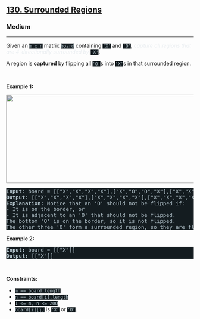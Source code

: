 <h2><a href="https://leetcode.com/problems/surrounded-regions/">130. Surrounded Regions</a></h2><h3>Medium</h3><hr><div><p>Given an <code style="background-color: rgb(20, 28, 32) !important; color: rgb(183, 198, 205) !important;">m x n</code> matrix <code style="background-color: rgb(20, 28, 32) !important; color: rgb(183, 198, 205) !important;">board</code> containing <code style="background-color: rgb(20, 28, 32) !important; color: rgb(183, 198, 205) !important;">'X'</code> and <code style="background-color: rgb(20, 28, 32) !important; color: rgb(183, 198, 205) !important;">'O'</code>, <em style="color: rgb(234, 238, 241) !important;">capture all regions that are 4-directionally&nbsp;surrounded by</em> <code style="background-color: rgb(20, 28, 32) !important; color: rgb(183, 198, 205) !important;">'X'</code>.</p>

<p>A region is <strong>captured</strong> by flipping all <code style="background-color: rgb(20, 28, 32) !important; color: rgb(183, 198, 205) !important;">'O'</code>s into <code style="background-color: rgb(20, 28, 32) !important; color: rgb(183, 198, 205) !important;">'X'</code>s in that surrounded region.</p>

<p>&nbsp;</p>
<p><strong class="example">Example 1:</strong></p>
<img alt="" src="https://assets.leetcode.com/uploads/2021/02/19/xogrid.jpg" style="width: 550px; height: 237px; filter: saturate(0.9) brightness(0.8);">
<pre style="background-color: rgb(20, 28, 32) !important; color: rgb(182, 198, 206) !important;"><strong>Input:</strong> board = [["X","X","X","X"],["X","O","O","X"],["X","X","O","X"],["X","O","X","X"]]
<strong>Output:</strong> [["X","X","X","X"],["X","X","X","X"],["X","X","X","X"],["X","O","X","X"]]
<strong>Explanation:</strong> Notice that an 'O' should not be flipped if:
- It is on the border, or
- It is adjacent to an 'O' that should not be flipped.
The bottom 'O' is on the border, so it is not flipped.
The other three 'O' form a surrounded region, so they are flipped.
</pre>

<p><strong class="example">Example 2:</strong></p>

<pre style="background-color: rgb(20, 28, 32) !important; color: rgb(182, 198, 206) !important;"><strong>Input:</strong> board = [["X"]]
<strong>Output:</strong> [["X"]]
</pre>

<p>&nbsp;</p>
<p><strong>Constraints:</strong></p>

<ul>
	<li><code style="background-color: rgb(20, 28, 32) !important; color: rgb(183, 198, 205) !important;">m == board.length</code></li>
	<li><code style="background-color: rgb(20, 28, 32) !important; color: rgb(183, 198, 205) !important;">n == board[i].length</code></li>
	<li><code style="background-color: rgb(20, 28, 32) !important; color: rgb(183, 198, 205) !important;">1 &lt;= m, n &lt;= 200</code></li>
	<li><code style="background-color: rgb(20, 28, 32) !important; color: rgb(183, 198, 205) !important;">board[i][j]</code> is <code style="background-color: rgb(20, 28, 32) !important; color: rgb(183, 198, 205) !important;">'X'</code> or <code style="background-color: rgb(20, 28, 32) !important; color: rgb(183, 198, 205) !important;">'O'</code>.</li>
</ul>
</div>
